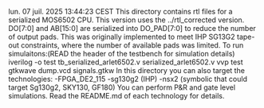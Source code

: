 lun. 07 juil. 2025 13:44:23 CEST
This directory contains rtl files for a serialized MOS6502 CPU. This version uses the ../rtl_corrected version.
DO[7:0] and AB[15:0] are serialized into DO_PAD[7:0] to reduce the number of output pads.
This was originally implemented to meet IHP SG13G2 tape-out constraints, where the number of available pads was limited.
To run simulaitons:(READ the header of the testbench for simulation details)
iverilog -o test  tb_serialized_arlet6502.v serialized_arlet6502.v
vvp test
gtkwave dump.vcd signals.gtkw 
In this directory you can also target the technologies:
 -FPGA_DE2_115
 -sg130g2 (IHP)
 -nsx2    (symbolic that could target Sg130g2, SKY130, GF180)
You can perform P&R and gate level simulations. Read the README.md of each technology for details.

